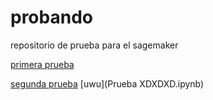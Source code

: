 # probando
repositorio de prueba para el sagemaker

[primera prueba](cositas.ipynb)

[segunda prueba](cositasv2.ipynb)
[uwu](Prueba XDXDXD.ipynb)
